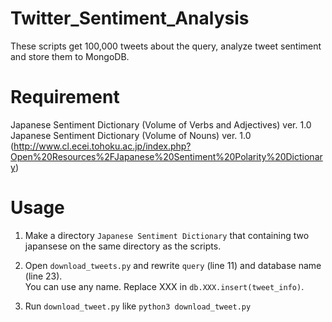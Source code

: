 # Twitter_Sentiment_Analysis
These scripts get 100,000 tweets about the query, analyze tweet sentiment and store them to MongoDB.

# Requirement
Japanese Sentiment Dictionary (Volume of Verbs and Adjectives) ver. 1.0  
Japanese Sentiment Dictionary (Volume of Nouns) ver. 1.0  
(http://www.cl.ecei.tohoku.ac.jp/index.php?Open%20Resources%2FJapanese%20Sentiment%20Polarity%20Dictionary)

# Usage
1. Make a directory `Japanese Sentiment Dictionary` that containing two japansese on the same directory as the scripts.

2. Open `download_tweets.py` and rewrite `query` (line 11) and database name (line 23).  
You can use any name.  Replace XXX in `db.XXX.insert(tweet_info)`.

3. Run `download_tweet.py` like `python3 download_tweet.py`
